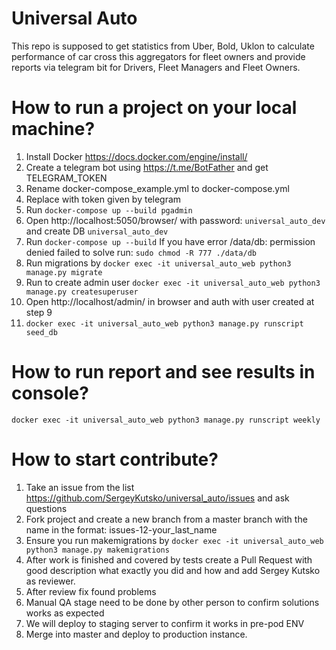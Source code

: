 # Universal Auto
This repo is supposed to get statistics from Uber, Bold, Uklon to calculate performance of car cross this aggregators for fleet owners and provide reports via telegram bit for Drivers, Fleet Managers and Fleet Owners. 

# How to run a project on your local machine?
1. Install Docker https://docs.docker.com/engine/install/
2. Create a telegram bot using https://t.me/BotFather and get TELEGRAM_TOKEN 
3. Rename docker-compose_example.yml to docker-compose.yml
4. Replace <add your telegram token here> with token given by telegram
5. Run `docker-compose up --build pgadmin`
6. Open http://localhost:5050/browser/ with password: `universal_auto_dev` and create DB `universal_auto_dev`
7. Run `docker-compose up --build`
If you have error /data/db: permission denied failed to solve run: `sudo chmod -R 777 ./data/db`
8. Run migrations by `docker exec -it universal_auto_web python3 manage.py migrate`
9. Run to create admin user `docker exec -it universal_auto_web python3 manage.py createsuperuser` 
10. Open http://localhost/admin/ in browser and auth with user created at step 9
11. `docker exec -it universal_auto_web python3 manage.py runscript seed_db`

# How to run report and see results in console?
```
docker exec -it universal_auto_web python3 manage.py runscript weekly
```

# How to start contribute?

1. Take an issue from the list  https://github.com/SergeyKutsko/universal_auto/issues and ask questions
2. Fork project and create a new branch from a master branch with the name in the format: issues-12-your_last_name
3. Ensure you run makemigrations by `docker exec -it universal_auto_web python3 manage.py makemigrations`
4. After work is finished and covered by tests create a Pull Request with good description what exactly you did and how and add Sergey Kutsko as reviewer. 
5. After review fix found problems
6. Manual QA stage need to be done by other person to confirm solutions works as expected
7. We will deploy to staging server to confirm it works in pre-pod ENV
8. Merge into master and deploy to production instance. 

